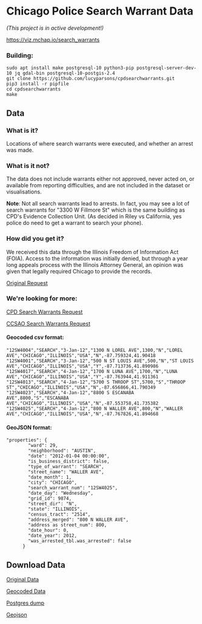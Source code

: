 # Chicago Police Search Warrant Data

*(This project is in active development!)*

https://viz.mchap.io/search_warrants

### Building:
```
sudo apt install make postgresql-10 python3-pip postgresql-server-dev-10 jq gdal-bin postgresql-10-postgis-2.4
git clone https://github.com/lucyparsons/cpdsearchwarrants.git
pip3 install -r pipfile
cd cpdsearchwarrants
make
```

## Data
### What is it?
Locations of where search warrants were executed, and whether an arrest was made.

### What is it not?
The data does not include warrants either not approved, never acted on, or available from reporting difficulties, and are not included in the dataset or visualisations. 

**Note**: Not all search warrants lead to arrests. In fact, you may see a lot of search warrants for "3300 W Fillmore St" which is the same building as CPD's Evidence Collection Unit. (As decided in Riley vs California, yes police do need to get a warrant to search your phone).

### How did you get it?
We received this data through the Illinois Freedom of Information Act (FOIA). Access to the information was initially denied, but through a year long appeals process with the Illinois Attorney General, an opinion was given that legally required Chicago to provide the records. 

[Original Request](https://www.muckrock.com/foi/chicago-169/search-warrant-log-chicago-police-department-73550/)

### We're looking for more:
[CPD Search Warrants Request](https://www.muckrock.com/foi/chicago-169/complaint-for-search-records-chicago-police-department-77766/)

[CCSAO Search Warrants Request](https://www.muckrock.com/foi/cook-county-365/complaint-for-search-records-cook-county-states-attorneys-office-77767/)



#### Geocoded csv format:
```"Search Warrant #","Type of Warrant","Date","Address Merged","Address","STREET_DIR","STREET_NAME","City","State","Country","WAS_ARRESTED","lng","lat"
"12SW4004","SEARCH","3-Jan-12","1300 N LOREL AVE",1300,"N","LOREL AVE","CHICAGO","ILLINOIS","USA","N",-87.759324,41.90418
"12SW4001","SEARCH","3-Jan-12","500 N ST LOUIS AVE",500,"N","ST LOUIS AVE","CHICAGO","ILLINOIS","USA","Y",-87.713736,41.890986
"12SW4017","SEARCH","4-Jan-12","1700 N LUNA AVE",1700,"N","LUNA AVE","CHICAGO","ILLINOIS","USA","Y",-87.763944,41.911361
"12SW4013","SEARCH","4-Jan-12","5700 S THROOP ST",5700,"S","THROOP ST","CHICAGO","ILLINOIS","USA","N",-87.656866,41.790349
"12SW4023","SEARCH","4-Jan-12","8800 S ESCANABA AVE",8800,"S","ESCANABA AVE","CHICAGO","ILLINOIS","USA","N",-87.553758,41.735382
"12SW4025","SEARCH","4-Jan-12","800 N WALLER AVE",800,"N","WALLER AVE","CHICAGO","ILLINOIS","USA","N",-87.767826,41.894668
```

#### GeoJSON format:
```      
"properties": {
        "ward": 29,
        "neighborhood": "AUSTIN",
        "date": "2012-01-04 00:00:00",
        "is_business_district": false,
        "type_of_warrant": "SEARCH",
        "street_name": "WALLER AVE",
        "date_month": 1,
        "city": "CHICAGO",
        "search_warrant_num": "12SW4025",
        "date_day": "Wednesday",
        "grid_id": 9874,
        "street_dir": "N",
        "state": "ILLINOIS",
        "census_tract": "2514",
        "address_merged": "800 N WALLER AVE",
        "address as street_num": 800,
        "date_hour": 0,
        "date_year": 2012,
        "was_arrested_tbl.was_arrested": false
      }
```

## Download Data
[Original Data](https://github.com/lucyparsons/cpdsearchwarrants/blob/master/P494685_Chicago_SearchWarrants.csv)

[Geocoded Data](https://github.com/lucyparsons/cpdsearchwarrants/blob/master/P494685_Martinez_Freddy_Chicago_SWs.geocoded.csv)

[Postgres dump](s3:location)

[Geojson](https://github.com/lucyparsons/cpdsearchwarrants/blob/master/chicago_search_warrants.geojson)
